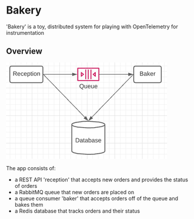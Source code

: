 # Bakery

'Bakery' is a toy, distributed system for playing with OpenTelemetry for instrumentation

## Overview

![Diagram of the general structure of the app](./doc/img/overview.png)

The app consists of:  
* a REST API 'reception' that accepts new orders and provides the status of orders  
* a RabbitMQ queue that new orders are placed on  
* a queue consumer 'baker' that accepts orders off of the queue and bakes them
* a Redis database that tracks orders and their status
